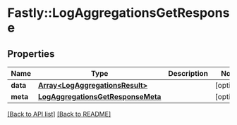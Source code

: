 # Fastly::LogAggregationsGetResponse

## Properties

| Name | Type | Description | Notes |
| ---- | ---- | ----------- | ----- |
| **data** | [**Array&lt;LogAggregationsResult&gt;**](LogAggregationsResult.md) |  | [optional] |
| **meta** | [**LogAggregationsGetResponseMeta**](LogAggregationsGetResponseMeta.md) |  | [optional] |

[[Back to API list]](../../README.md#endpoints) [[Back to README]](../../README.md)

